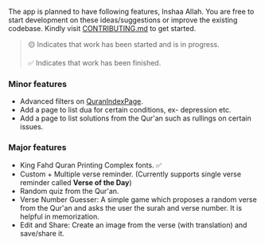 The app is planned to have following features, Inshaa Allah. You are free to start development on these ideas/suggestions or improve the existing codebase. Kindly visit [CONTRIBUTING.md](/CONTRIBUTING.md) to get started.

> 🟡 Indicates that work has been started and is in progress.
> 
> ✅ Indicates that work has been finished.

### Minor features
- Advanced filters on [QuranIndexPage](/repo_assets/screenshots/screenshot2.jpg?raw=true).
- Add a page to list dua for certain conditions, ex- depression etc.
- Add a page to list solutions from the Qur'an such as rullings on certain issues.

### Major features
- King Fahd Quran Printing Complex fonts. ✅
- Custom + Multiple verse reminder. (Currently supports single verse reminder called **Verse of the Day**)
- Random quiz from the Qur'an.
- Verse Number Guesser: A simple game which proposes a random verse from the Qur'an and asks the user the surah and verse number. It is helpful in memorization.
- Edit and Share: Create an image from the verse (with translation) and save/share it.
